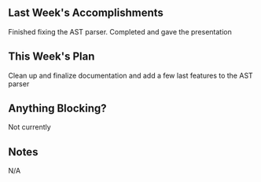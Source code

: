 ## Last Week's Accomplishments

Finished fixing the AST parser. Completed and gave the presentation

## This Week's Plan

Clean up and finalize documentation and add a few last features to the AST parser

## Anything Blocking?

Not currently

## Notes

N/A
